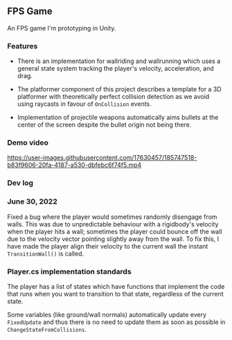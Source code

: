 ## FPS Game
An FPS game I'm prototyping in Unity. 

### Features

* There is an implementation for wallriding and wallrunning which uses a general state system tracking the player's velocity, acceleration, and drag.

* The platformer component of this project describes a template for a 3D platformer with theoretically perfect collision detection as we avoid using raycasts in favour of `OnCollision` events.

* Implementation of projectile weapons automatically aims bullets at the center of the screen despite the bullet origin not being there.

### Demo video

https://user-images.githubusercontent.com/17630457/185747518-b83f9606-20fa-4187-a530-dbfebc6f74f5.mp4

### Dev log

### June 30, 2022

Fixed a bug where the player would sometimes randomly disengage from walls. This was due to unpredictable behaviour with a rigidbody's velocity
when the player hits a wall; sometimes the player could bounce off the wall due to the velocity vector pointing slightly away from the wall.
To fix this, I have made the player align their velocity to the current wall the instant `TransitionWall()` is called.

### Player.cs implementation standards

The player has a list of states which have functions that implement the code that runs when you want to transition to that state, regardless
of the current state.

Some variables (like ground/wall normals) automatically update every `FixedUpdate` and thus there is no need to update them as soon 
as possible in `ChangeStateFromCollisions`.
